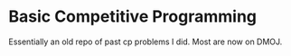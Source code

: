 # Basic Competitive Programming

Essentially an old repo of past cp problems I did. Most are now on DMOJ.

